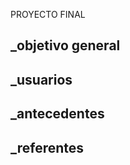 PROYECTO FINAL

_objetivo general
--------

_usuarios
--------

_antecedentes
--------

_referentes
--------




